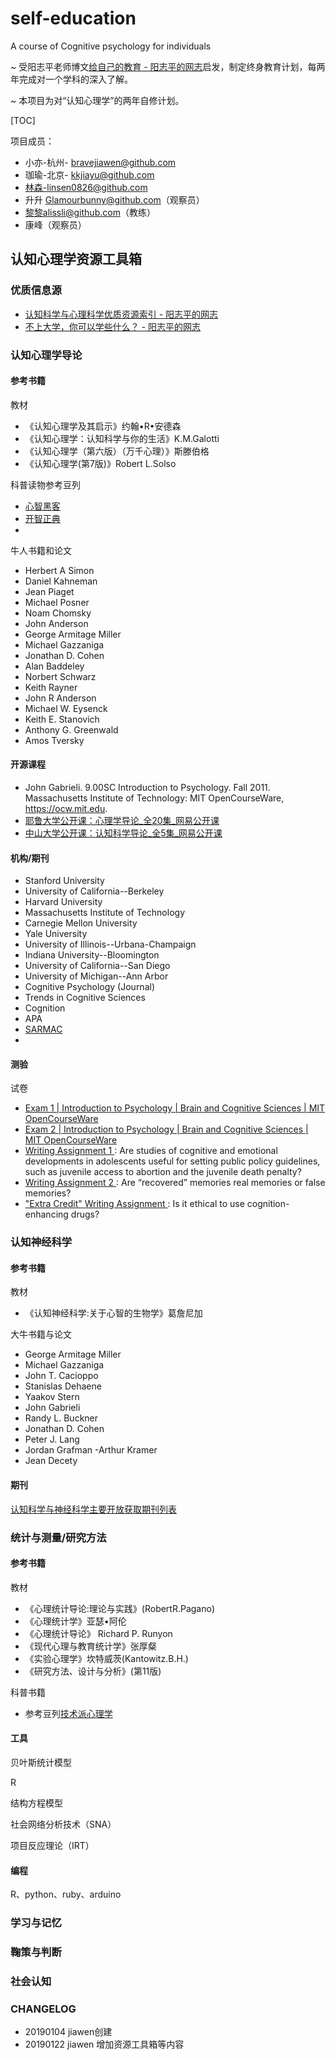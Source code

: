 # self-education
A course of Cognitive psychology for individuals



~ 受阳志平老师博文[给自己的教育 - 阳志平的网志](https://www.yangzhiping.com/column/own-education.html)启发，制定终身教育计划，每两年完成对一个学科的深入了解。

~ 本项目为对“认知心理学”的两年自修计划。



[TOC]

项目成员：
- 小亦-杭州- bravejiawen@github.com
- 珈瑜-北京- kkjiayu@github.com
- 林森-linsen0826@github.com
- 升升 Glamourbunny@github.com（观察员）
- 黎黎alissli@github.com（教练）
- 康峰（观察员）

## 认知心理学资源工具箱
### 优质信息源
- [认知科学与心理科学优质资源索引 - 阳志平的网志](https://www.yangzhiping.com/info/resources)
- [不上大学，你可以学些什么？ - 阳志平的网志](https://www.yangzhiping.com/psy/open-classroom.html) 

### 认知心理学导论
#### 参考书籍
教材
- 《认知心理学及其启示》约翰•R•安德森
- 《认知心理学：认知科学与你的生活》K.M.Galotti
- 《认知心理学（第六版）（万千心理）》斯滕伯格
- 《认知心理学(第7版)》Robert L.Solso

科普读物参考豆列
- [心智黑客](https://www.douban.com/doulist/1222848/?start=0&sort=time&playable=0&sub_type=)
- [开智正典](https://www.douban.com/doulist/41691053/?start=0&sort=seq&playable=0&sub_type=)
- 

牛人书籍和论文
- Herbert A Simon
- Daniel Kahneman
- Jean Piaget
- Michael Posner
- Noam Chomsky
- John Anderson 
- George Armitage Miller
- Michael Gazzaniga
- Jonathan D. Cohen
- Alan Baddeley
- Norbert Schwarz
- Keith Rayner
- John R Anderson
- Michael W. Eysenck
- Keith E. Stanovich
- Anthony G. Greenwald
- Amos Tversky



#### 开源课程
- John Gabrieli. 9.00SC Introduction to Psychology. Fall 2011. Massachusetts Institute of Technology: MIT OpenCourseWare, https://ocw.mit.edu. 
- [耶鲁大学公开课：心理学导论_全20集_网易公开课](http://open.163.com/special/sp/introductiontopsychology.html)
- [中山大学公开课：认知科学导论_全5集_网易公开课](http://open.163.com/special/cuvocw/renzhikexue.html)

#### 机构/期刊
- Stanford University
- University of California--Berkeley
- Harvard University
- Massachusetts Institute of Technology
- Carnegie Mellon University
- Yale University
- University of Illinois--Urbana-Champaign
- Indiana University--Bloomington
- University of California--San Diego
- University of Michigan--Ann Arbor
- Cognitive Psychology (Journal)
- Trends in Cognitive Sciences
- Cognition
- APA
- [SARMAC](http://www.sarmac.org/)
- 
#### 测验
试卷
- [Exam 1 | Introduction to Psychology | Brain and Cognitive Sciences | MIT OpenCourseWare](https://ocw.mit.edu/courses/brain-and-cognitive-sciences/9-00sc-introduction-to-psychology-fall-2011/exam-1/)
- [Exam 2 | Introduction to Psychology | Brain and Cognitive Sciences | MIT OpenCourseWare](https://ocw.mit.edu/courses/brain-and-cognitive-sciences/9-00sc-introduction-to-psychology-fall-2011/exam-2/)
- [Writing Assignment 1 ](https://ocw.mit.edu/courses/brain-and-cognitive-sciences/9-00sc-introduction-to-psychology-fall-2011/vision-ii/writing-assignment-1/): Are studies of cognitive and emotional developments in adolescents useful for setting public policy guidelines, such as juvenile access to abortion and the juvenile death penalty?
- [Writing Assignment 2 ](https://ocw.mit.edu/courses/brain-and-cognitive-sciences/9-00sc-introduction-to-psychology-fall-2011/child-development/writing-assignment-2/): Are “recovered” memories real memories or false memories?
- ["Extra Credit" Writing Assignment ](https://ocw.mit.edu/courses/brain-and-cognitive-sciences/9-00sc-introduction-to-psychology-fall-2011/psychopathology-ii/extra-credit-writing-assignment/): Is it ethical to use cognition-enhancing drugs?
### 认知神经科学
#### 参考书籍
教材
- 《认知神经科学:关于心智的生物学》葛詹尼加

大牛书籍与论文
- George Armitage Miller
- Michael Gazzaniga
- John T. Cacioppo
- Stanislas Dehaene
- Yaakov Stern
- John Gabrieli
- Randy L. Buckner
- Jonathan D. Cohen
- Peter J. Lang
- Jordan Grafman
-Arthur Kramer
- Jean Decety
#### 期刊
[认知科学与神经科学主要开放获取期刊列表](http://www.cogsci.nl/open-access-journals)



### 统计与测量/研究方法
#### 参考书籍
教材
- 《心理统计导论:理论与实践》(RobertR.Pagano)
- 《心理统计学》亚瑟•阿伦 
- 《心理统计导论》 Richard P. Runyon
- 《现代心理与教育统计学》张厚粲
- 《实验心理学》坎特威茨(Kantowitz.B.H.)
- 《研究方法、设计与分析》(第11版)

科普书籍
- 参考豆列[技术派心理学](https://www.douban.com/doulist/1222833/)

#### 工具
贝叶斯统计模型

R

结构方程模型

社会网络分析技术（SNA）

项目反应理论（IRT）

#### 编程
R、python、ruby、arduino

### 学习与记忆
### 鞠策与判断
### 社会认知



### CHANGELOG

- 20190104 jiawen创建
- 20190122 jiawen 增加资源工具箱等内容



